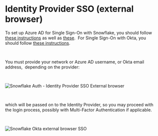 # Identity Provider SSO (external browser)

To set up Azure AD for Single Sign-On with Snowflake, you should follow [these instructions](<https://docs.microsoft.com/en-us/azure/active-directory/saas-apps/snowflake-tutorial> "target=\"\_blank\"") as well as [these](<https://support.snowflake.net/s/article/configuring-azure-active-directory-as-an-identity-provider> "target=\"\_blank\"").&nbsp; For Single Sign-On with Okta, you should follow [these instructions](<https://saml-doc.okta.com/SAML\_Docs/How-to-Configure-SAML-2.0-for-Snowflake.html> "target=\"\_blank\"").

&nbsp;

You must provide your network or Azure AD username, or Okta email address,&nbsp; depending on the provider:

&nbsp;

![Snowflake Auth - Identity Provider SSO External browser](<lib/Snowflake Auth - IdP SSO External browser.png>)

&nbsp;

which will be passed on to the Identity Provider, so you may proceed with the login process, possibly with Multi-Factor Authentication if applicable.

&nbsp;

![Snowflake Okta external browser SSO](<lib/Snowflake Okta external browser SSO.png>)
